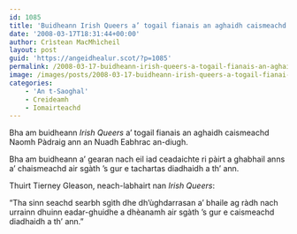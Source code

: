 ```yaml
---
id: 1085
title: 'Buidheann Irish Queers a’ togail fianais an aghaidh caismeachd Naomh Pàdraig'
date: '2008-03-17T18:31:44+00:00'
author: Crìstean MacMhìcheil
layout: post
guid: 'https://angeidhealur.scot/?p=1085'
permalink: /2008-03-17-buidheann-irish-queers-a-togail-fianais-an-aghaidh-caismeachd-naomh-padraig/
image: /images/posts/2008-03-17-buidheann-irish-queers-a-togail-fianai-an-aghaidh-caismeachd-naomh-padraig.webp
categories:
    - 'An t-Saoghal'
    - Creideamh
    - Iomairteachd
---
```


Bha am buidheann *Irish Queers* a’ togail fianais an aghaidh caismeachd Naomh Pàdraig ann an Nuadh Eabhrac an-diugh.

Bha am buidheann a’ gearan nach eil iad ceadaichte ri pàirt a ghabhail anns a’ chaismeachd air sgàth ’s gur e tachartas diadhaidh a th’ ann.

Thuirt Tierney Gleason, neach-labhairt nan *Irish Queers*:

“Tha sinn seachd searbh sgìth dhe dh’ùghdarrasan a’ bhaile ag ràdh nach urrainn dhuinn eadar-ghuidhe a dhèanamh air sgàth ’s gur e caismeachd diadhaidh a th’ ann.”
